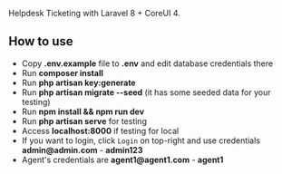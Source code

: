 Helpdesk Ticketing with Laravel 8 + CoreUI 4.

## How to use

- Copy __.env.example__ file to __.env__ and edit database credentials there
- Run __composer install__
- Run __php artisan key:generate__
- Run __php artisan migrate --seed__ (it has some seeded data for your testing)
- Run __npm install && npm run dev__
- Run __php artisan serve__ for testing
- Access __localhost:8000__ if testing for local
- If you want to login, click `Login` on top-right and use credentials __admin@admin.com__ - __admin123__ 
- Agent's credentials are __agent1@agent1.com__ - __agent1__ 
